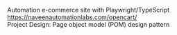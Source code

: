 Automation e-commerce site with Playwright/TypeScript https://naveenautomationlabs.com/opencart/                                                                                                                  
Project Design: Page object model (POM) design pattern

